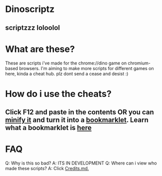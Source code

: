 # Dinoscriptz
scriptzzz loloolol
-

# What are these?
These are scripts i've made for the chrome://dino game on chromium-based browsers.
I'm aiming to make more scripts for different games on here, kinda a cheat hub.
plz dont send a cease and desist :)

# How do i use the cheats?
Click F12 and paste in the contents OR you can [minify it](https://www.toptal.com/developers/javascript-minifier) and turn it into a [bookmarklet](https://caiorss.github.io/bookmarklet-maker/).
Learn what a bookmarklet is [here](https://en.wikipedia.org/wiki/Bookmarklet)
-

# FAQ
Q: Why is this so bad? A: ITS IN DEVELOPMENT
Q: Where can i view who made these scripts? A: Click [Credits.md.](https://github.com/Epicinver/Dinoscriptz/blob/main/credits.md)
